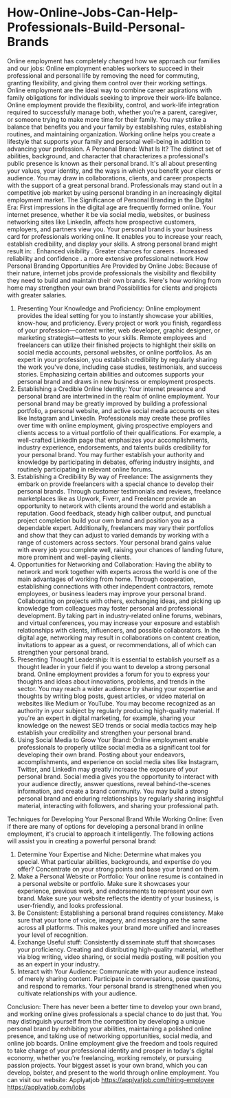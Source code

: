 # How-Online-Jobs-Can-Help-Professionals-Build-Personal-Brands
Online employment has completely changed how we approach our families and our jobs:
Online employment enables workers to succeed in their professional and personal life by removing the need for commuting, granting flexibility, and giving them control over their working settings. Online employment are the ideal way to combine career aspirations with family obligations for individuals seeking to improve their work-life balance. Online employment provide the flexibility, control, and work-life integration required to successfully manage both, whether you're a parent, caregiver, or someone trying to make more time for their family. You may strike a balance that benefits you and your family by establishing rules, establishing routines, and maintaining organization. Working online helps you create a lifestyle that supports your family and personal well-being in addition to advancing your profession.
A Personal Brand: What Is It?
The distinct set of abilities, background, and character that characterizes a professional's public presence is known as their personal brand. It's all about presenting your values, your identity, and the ways in which you benefit your clients or audience. You may draw in collaborations, clients, and career prospects with the support of a great personal brand. Professionals may stand out in a competitive job market by using personal branding in an increasingly digital employment market.
The Significance of Personal Branding in the Digital Era:
First impressions in the digital age are frequently formed online. Your internet presence, whether it be via social media, websites, or business networking sites like LinkedIn, affects how prospective customers, employers, and partners view you. Your personal brand is your business card for professionals working online. It enables you to increase your reach, establish credibility, and display your skills.
A strong personal brand might result in:
. Enhanced visibility
. Greater chances for careers
. Increased reliability and confidence
. a more extensive professional network
How Personal Branding Opportunities Are Provided by Online Jobs:
Because of their nature, internet jobs provide professionals the visibility and flexibility they need to build and maintain their own brands. Here's how working from home may strengthen your own brand Possibilities for clients and projects with greater salaries.
1. Presenting Your Knowledge and Proficiency:
Online employment provides the ideal setting for you to instantly showcase your abilities, know-how, and proficiency. Every project or work you finish, regardless of your profession—content writer, web developer, graphic designer, or marketing strategist—attests to your skills. Remote employees and freelancers can utilize their finished projects to highlight their skills on social media accounts, personal websites, or online portfolios.
As an expert in your profession, you establish credibility by regularly sharing the work you've done, including case studies, testimonials, and success stories. Emphasizing certain abilities and outcomes supports your personal brand and draws in new business or employment prospects.
2. Establishing a Credible Online Identity:
Your internet presence and personal brand are intertwined in the realm of online employment. Your personal brand may be greatly improved by building a professional portfolio, a personal website, and active social media accounts on sites like Instagram and LinkedIn. Professionals may create these profiles over time with online employment, giving prospective employers and clients access to a virtual portfolio of their qualifications. For example, a well-crafted LinkedIn page that emphasizes your accomplishments, industry experience, endorsements, and talents builds credibility for your personal brand. You may further establish your authority and knowledge by participating in debates, offering industry insights, and routinely participating in relevant online forums.
3. Establishing a Credibility By way of Freelance:
The assignments they embark on provide freelancers with a special chance to develop their personal brands. Through customer testimonials and reviews, freelance marketplaces like as Upwork, Fiverr, and Freelancer provide an opportunity to network with clients around the world and establish a reputation. Good feedback, steady high caliber output, and punctual project completion build your own brand and position you as a dependable expert. Additionally, freelancers may vary their portfolios and show that they can adjust to varied demands by working with a range of customers across sectors. Your personal brand gains value with every job you complete well, raising your chances of landing future, more prominent and well-paying clients.
4. Opportunities for Networking and Collaboration:
Having the ability to network and work together with experts across the world is one of the main advantages of working from home. Through cooperation, establishing connections with other independent contractors, remote employees, or business leaders may improve your personal brand. Collaborating on projects with others, exchanging ideas, and picking up knowledge from colleagues may foster personal and professional development. By taking part in industry-related online forums, webinars, and virtual conferences, you may increase your exposure and establish relationships with clients, influencers, and possible collaborators. In the digital age, networking may result in collaborations on content creation, invitations to appear as a guest, or recommendations, all of which can strengthen your personal brand.
5. Presenting Thought Leadership:
It is essential to establish yourself as a thought leader in your field if you want to develop a strong personal brand. Online employment provides a forum for you to express your thoughts and ideas about innovations, problems, and trends in the sector. You may reach a wider audience by sharing your expertise and thoughts by writing blog posts, guest articles, or video material on websites like Medium or YouTube. You may become recognized as an authority in your subject by regularly producing high-quality material. If you're an expert in digital marketing, for example, sharing your knowledge on the newest SEO trends or social media tactics may help establish your credibility and strengthen your personal brand.
6. Using Social Media to Grow Your Brand:
Online employment enable professionals to properly utilize social media as a significant tool for developing their own brand. Posting about your endeavors, accomplishments, and experience on social media sites like Instagram, Twitter, and LinkedIn may greatly increase the exposure of your personal brand. Social media gives you the opportunity to interact with your audience directly, answer questions, reveal behind-the-scenes information, and create a brand community. You may build a strong personal brand and enduring relationships by regularly sharing insightful material, interacting with followers, and sharing your professional path.

Techniques for Developing Your Personal Brand While Working Online:
Even if there are many of options for developing a personal brand in online employment, it's crucial to approach it intelligently. The following actions will assist you in creating a powerful personal brand:

1. Determine Your Expertise and Niche: Determine what makes you special. What particular abilities, backgrounds, and expertise do you offer? Concentrate on your strong points and base your brand on them.
2. Make a Personal Website or Portfolio: Your online resume is contained in a personal website or portfolio. Make sure it showcases your experience, previous work, and endorsements to represent your own brand. Make sure your website reflects the identity of your business, is user-friendly, and looks professional.
3. Be Consistent: Establishing a personal brand requires consistency. Make sure that your tone of voice, imagery, and messaging are the same across all platforms. This makes your brand more unified and increases your level of recognition.
4. Exchange Useful stuff: Consistently disseminate stuff that showcases your proficiency. Creating and distributing high-quality material, whether via blog writing, video sharing, or social media posting, will position you as an expert in your industry.
5. Interact with Your Audience: Communicate with your audience instead of merely sharing content. Participate in conversations, pose questions, and respond to remarks. Your personal brand is strengthened when you cultivate relationships with your audience.

Conclusion:
There has never been a better time to develop your own brand, and working online gives professionals a special chance to do just that. You may distinguish yourself from the competition by developing a unique personal brand by exhibiting your abilities, maintaining a polished online presence, and taking use of networking opportunities, social media, and online job boards. Online employment give the freedom and tools required to take charge of your professional identity and prosper in today's digital economy, whether you're freelancing, working remotely, or pursuing passion projects. Your biggest asset is your own brand, which you can develop, bolster, and present to the world through online employment.
You can visit our website: Applyatjob
https://applyatjob.com/hiring-employee
https://applyatjob.com/jobs
